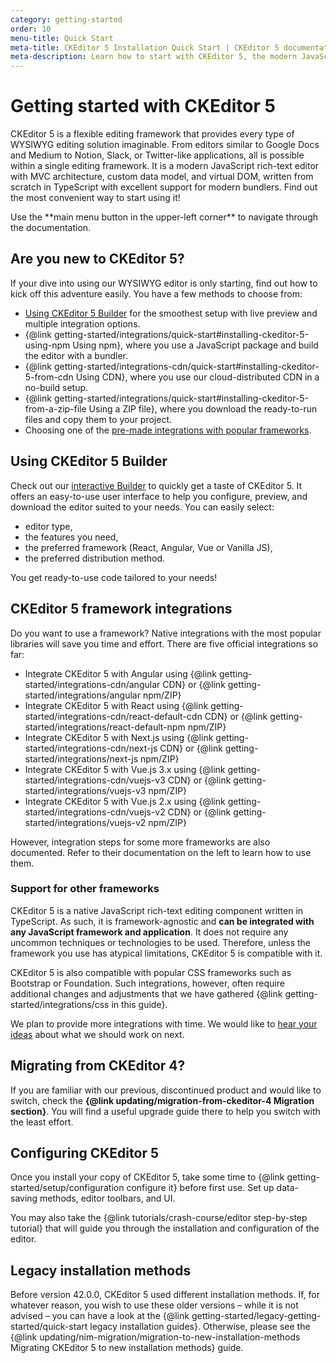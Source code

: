 ```yaml
---
category: getting-started
order: 10
menu-title: Quick Start
meta-title: CKEditor 5 Installation Quick Start | CKEditor 5 documentation
meta-description: Learn how to start with CKEditor 5, the modern JavaScript-rich text editor. Find installation guides, tutorials, and integration tips.
---
```


# Getting started with CKEditor&nbsp;5

CKEditor&nbsp;5 is a flexible editing framework that provides every type of WYSIWYG editing solution imaginable. From editors similar to Google Docs and Medium to Notion, Slack, or Twitter-like applications, all is possible within a single editing framework. It is a modern JavaScript rich-text editor with MVC architecture, custom data model, and virtual DOM, written from scratch in TypeScript with excellent support for modern bundlers. Find out the most convenient way to start using it!

<span class="navigation-hint_mobile">
	<info-box>
		Use the **main menu button in the upper-left corner** to navigate through the documentation.
	</info-box>
</span>

## Are you new to CKEditor&nbsp;5?

If your dive into using our WYSIWYG editor is only starting, find out how to kick off this adventure easily. You have a few methods to choose from:

* [Using CKEditor&nbsp;5 Builder](#using-ckeditor-5-builder) for the smoothest setup with live preview and multiple integration options.
* {@link getting-started/integrations/quick-start#installing-ckeditor-5-using-npm Using npm}, where you use a JavaScript package and build the editor with a bundler.
* {@link getting-started/integrations-cdn/quick-start#installing-ckeditor-5-from-cdn Using CDN}, where you use our cloud-distributed CDN in a no-build setup.
* {@link getting-started/integrations/quick-start#installing-ckeditor-5-from-a-zip-file Using a ZIP file}, where you download the ready-to-run files and copy them to your project.
* Choosing one of the [pre-made integrations with popular frameworks](#ckeditor-5-framework-integrations).

## Using CKEditor&nbsp;5 Builder

Check out our [interactive Builder](https://ckeditor.com/ckeditor-5/builder?redirect=docs) to quickly get a taste of CKEditor&nbsp;5. It offers an easy-to-use user interface to help you configure, preview, and download the editor suited to your needs. You can easily select:

* editor type,
* the features you need,
* the preferred framework (React, Angular, Vue or Vanilla JS),
* the preferred distribution method.

You get ready-to-use code tailored to your needs!

## CKEditor&nbsp;5 framework integrations

Do you want to use a framework? Native integrations with the most popular libraries will save you time and effort. There are five official integrations so far:

* Integrate CKEditor&nbsp;5 with Angular using {@link getting-started/integrations-cdn/angular CDN} or {@link getting-started/integrations/angular npm/ZIP}
* Integrate CKEditor&nbsp;5 with React using  {@link getting-started/integrations-cdn/react-default-cdn CDN} or {@link getting-started/integrations/react-default-npm npm/ZIP}
* Integrate CKEditor&nbsp;5 with Next.js using {@link getting-started/integrations-cdn/next-js CDN} or {@link getting-started/integrations/next-js npm/ZIP}
* Integrate CKEditor&nbsp;5 with Vue.js 3.x using {@link getting-started/integrations-cdn/vuejs-v3 CDN} or {@link getting-started/integrations/vuejs-v3 npm/ZIP}
* Integrate CKEditor&nbsp;5 with Vue.js 2.x using {@link getting-started/integrations-cdn/vuejs-v2 CDN} or {@link getting-started/integrations/vuejs-v2 npm/ZIP}

However, integration steps for some more frameworks are also documented. Refer to their documentation on the left to learn how to use them.

### Support for other frameworks

CKEditor&nbsp;5 is a native JavaScript rich-text editing component written in TypeScript. As such, it is framework-agnostic and **can be integrated with any JavaScript framework and application**. It does not require any uncommon techniques or technologies to be used. Therefore, unless the framework you use has atypical limitations, CKEditor&nbsp;5 is compatible with it.

CKEditor&nbsp;5 is also compatible with popular CSS frameworks such as Bootstrap or Foundation. Such integrations, however, often require additional changes and adjustments that we have gathered {@link getting-started/integrations/css in this guide}.

We plan to provide more integrations with time. We would like to [hear your ideas](https://github.com/ckeditor/ckeditor5/issues/1002) about what we should work on next.

## Migrating from CKEditor&nbsp;4?

If you are familiar with our previous, discontinued product and would like to switch, check the **{@link updating/migration-from-ckeditor-4 Migration section}**. You will find a useful upgrade guide there to help you switch with the least effort.

## Configuring CKEditor&nbsp;5

Once you install your copy of CKEditor&nbsp;5, take some time to {@link getting-started/setup/configuration configure it} before first use. Set up data-saving methods, editor toolbars, and UI.

You may also take the {@link tutorials/crash-course/editor step-by-step tutorial} that will guide you through the installation and configuration of the editor.

## Legacy installation methods

Before version 42.0.0, CKEditor&nbsp;5 used different installation methods. If, for whatever reason, you wish to use these older versions &ndash; while it is not advised &ndash; you can have a look at the {@link getting-started/legacy-getting-started/quick-start legacy installation guides}. Otherwise, please see the {@link updating/nim-migration/migration-to-new-installation-methods Migrating CKEditor&nbsp;5 to new installation methods} guide.
